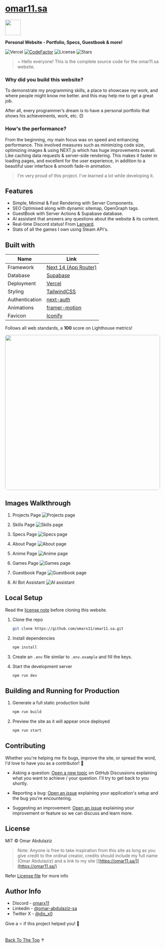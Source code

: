 # [omar11.sa](https://omar11.sa/)

<img id="top" src="https://omar11.sa/static/images/avatar.png" width="50px"/>

**Personal Website - Portfolio, Specs, Guestbook & more!**

![Vercel](https://vercelbadge.vercel.app/api/omarx11/omar11.sa)
[![CodeFactor](https://www.codefactor.io/repository/github/omarx11/omar11.sa/badge)](https://www.codefactor.io/repository/github/omarx11/omar11.sa)
![License](https://img.shields.io/badge/license-MIT-blue)
![Stars](https://img.shields.io/github/stars/omarx11/omar11.sa?style=flat&logo=github)

> ~ Hello everyone! This is the complete source code for the omar11.sa website.

### Why did you build this website?

To demonstrate my programming skills, a place to showcase my work, and where people might know me better. and this may help me to get a great job.

After all, every programmer’s dream is to have a personal portfolio that shows his achievements, work, etc. 😊

### How's the performance?

From the beginning, my main focus was on speed and enhancing performance. This involved measures such as minimizing code size, optimizing images & using NEXT.js which has huge improvements overall. Like caching data requests & server-side rendering. This makes it faster in loading pages, and excellent for the user experience, in addition to a beautiful user interface & smooth fade-in animation.

> I'm very proud of this project. I've learned a lot while developing it.

## Features

- Simple, Minimal & Fast Rendering with Server Components.
- SEO Optimised along with dynamic sitemap, OpenGraph tags.
- GuestBook with Server Actions & Supabase database.
- AI assistant that answers any questions about the website & its content.
- Real-time Discord status! From [Lanyard](https://github.com/Phineas/lanyard).
- Stats of all the games I own using Steam API's.

## Built with

| Name           | Link                                            |
| -------------- | ----------------------------------------------- |
| Framework      | [Next 14 (App Router)](https://nextjs.org/)     |
| Database       | [Supabase](https://supabase.com/)               |
| Deployment     | [Vercel](https://vercel.com/)                   |
| Styling        | [TailwindCSS](https://tailwindcss.com/)         |
| Authentication | [next-auth](https://authjs.dev/)                |
| Animations     | [framer-motion](https://www.framer.com/motion/) |
| Favicon        | [Iconify](https://icon-sets.iconify.design/)    |

Follows all web standards, a **100** score on Lighthouse metrics!

<img src="public/static/images/readme/Screenshot 2023-12-19 222534.png" width="500px" style="border-radius: 6px;" />

## Images Walkthrough

1. Projects Page
   ![Projects page](<public/static/images/readme/Screenshot 2023-12-20 002947.png>)

2. Skills Page
   ![Skills page](<public/static/images/readme/Screenshot 2023-12-20 003136.png>)

3. Specs Page
   ![Specs page](<public/static/images/readme/Screenshot 2023-12-20 003136.png>)

4. About Page
   ![About page](<public/static/images/readme/Screenshot 2023-12-20 003222.png>)

5. Anime Page
   ![Anime page](<public/static/images/readme/Screenshot 2023-12-20 003351.png>)

6. Games Page
   ![Games page](<public/static/images/readme/Screenshot 2023-12-20 003610.png>)

7. Guestbook Page
   ![Guestbook page](<public/static/images/readme/Screenshot 2023-12-20 004021.png>)

8. AI Bot Assistant
   ![AI assistant](<public/static/images/readme/Screenshot 2023-12-20 014700.png>)

## Local Setup

Read the [license note](#license-note) before cloning this website.

1. Clone the repo

   ```sh
   git clone https://github.com/omarx11/omar11.sa.git
   ```

2. Install dependencies

   ```sh
   npm install
   ```

3. Create an `.env` file similar to `.env.example` and fill the keys.

4. Start the development server

   ```sh
   npm run dev
   ```

## Building and Running for Production

1. Generate a full static production build

   ```sh
   npm run build
   ```

2. Preview the site as it will appear once deployed

   ```sh
   npm run start
   ```

## Contributing

Whether you're helping me fix bugs, improve the site, or spread the word, I'd love to have you as a contributor! 🤝

- Asking a question: [Open a new topic](https://github.com/omarx11/omar11.sa/discussions) on GitHub Discussions explaining what you want to achieve / your question. I'll try to get back to you shortly.

- Reporting a bug: [Open an issue](https://github.com/omarx11/omar11.sa/issues/new?assignees=&labels=bug&title=) explaining your application's setup and the bug you're encountering.

- Suggesting an improvement: [Open an issue](https://github.com/omarx11/omar11.sa/issues/new?assignees=&labels=enhancement&title=) explaining your improvement or feature so we can discuss and learn more.

## License

MIT © Omar Abdulaziz <div id="license-note"></div>

> Note: Anyone is free to take inspiration from this site as long as you give credit to the ordinal creator, credits should include my full name (Omar Abdulaziz) and a link to my site [[https://omar11.sa/]](https://omar11.sa/)

Refer [License file](https://github.com/omarx11/omar11.sa/blob/main/LICENSE) for more info

## Author Info

- Discord - [omarx11](https://discordredirect.discordsafe.com/users/582305812903493663)
- Linkedin - [@omar-abdulaziz-sa](https://www.linkedin.com/in/omar-abdulaziz-sa/)
- Twitter X - [@dis_x0](https://twitter.com/@dis_x0)

Give a ⭐️ if this project helped you! 💚

##

[Back To The Top](#top) ↑

